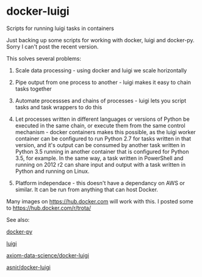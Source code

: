 # docker-luigi
Scripts for running luigi tasks in containers

Just backing up some scripts for working with docker, luigi and docker-py.  Sorry I can't post the recent version.

This solves several problems:

1) Scale data processing - using docker and luigi we scale horizontally

2) Pipe output from one process to another - luigi makes it easy to chain tasks together

3) Automate processses and chains of processes - luigi lets you script tasks and task wrappers to do this

4) Let processes written in different languages or versions of Python be executed in the same chain, or execute them from the same control mechanism - docker containers makes this possible, as the luigi worker container can be configured to run Python 2.7 for tasks written in that version, and it's output can be consumed by another task written in Python 3.5 running in another container that is configured for Python 3.5, for example.  In the same way, a task written in PowerShell and running on 2012 r2 can share input and output with a task written in Python and running on Linux.

5) Platform independace - this doesn't have a dependancy on AWS or similar.  It can be run from anything that can host Docker.

Many images on https://hub.docker.com will work with this.  I posted some to https://hub.docker.com/r/trota/

See also:

[docker-py](https://github.com/docker/docker-py)

[luigi](https://github.com/spotify/luigi)

[axiom-data-science/docker-luigi](https://github.com/axiom-data-science/docker-luigi)

[asnir/docker-luigi](https://github.com/asnir/docker-luigi)

